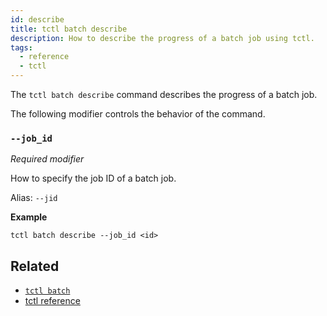 ```yaml
---
id: describe
title: tctl batch describe
description: How to describe the progress of a batch job using tctl.
tags:
  - reference
  - tctl
---
```


The `tctl batch describe` command describes the progress of a batch job.

The following modifier controls the behavior of the command.

### `--job_id`

_Required modifier_

How to specify the job ID of a batch job.

Alias: `--jid`

**Example**

```
tctl batch describe --job_id <id>
```

## Related

- [`tctl batch`](../batch)
- [tctl reference](/docs/reference/tctl)
